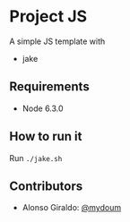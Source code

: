 Project JS
====
A simple JS template with
- jake

Requirements
---------------
* Node 6.3.0

How to run it
---------------
Run `./jake.sh`

Contributors
---------------
- Alonso Giraldo: [@mydoum](https://github.com/mydoum)
